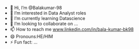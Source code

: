 - 👋 Hi, I’m @Balakumar-98
- 👀 I’m interested in Data Analyst roles 
- 🌱 I’m currently learning Datascience 
- 💞️ I’m looking to collaborate on ...
- 📫 How to reach me www.linkedin.com/in/bala-kumar-bk98
- 😄 Pronouns:HE/HIM 
- ⚡ Fun fact: ...

<!---
Balakumar-98/Balakumar-98 is a ✨ special ✨ repository because its `README.md` (this file) appears on your GitHub profile.
You can click the Preview link to take a look at your changes.
--->
